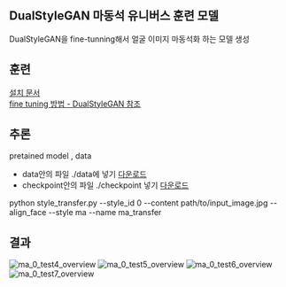 ## DualStyleGAN 마동석 유니버스 훈련 모델
DualStyleGAN을 fine-tunning해서 얼굴 이미지 마동석화 하는 모델 생성

## 훈련
[설치 문서](https://docs.google.com/document/d/1n1KEwbeBekRbBLZCklwMa0bvlgvy7pfxDPHaJymYaN4/edit?usp=sharing)  
[fine tuning 방법 - DualStyleGAN 참조](https://github.com/williamyang1991/DualStyleGAN?tab=readme-ov-file)

## 추론  

pretained model , data
- data안의 파일 ./data에 넣기 [다운로드](https://drive.google.com/drive/folders/1Zb2nYPsaxiohiie21JSnJ1i_sZIWYGcK?usp=sharing)
- checkpoint안의 파일 ./checkpoint 넣기 [다운로드](https://drive.google.com/drive/folders/1Zb2nYPsaxiohiie21JSnJ1i_sZIWYGcK?usp=sharing)
  
python style_transfer.py --style_id 0 --content path/to/input_image.jpg --align_face --style ma --name ma_transfer

## 결과
![ma_0_test4_overview](https://github.com/AIKONG2024/dual_style_GAN/assets/154941894/bd6cbb15-4f48-4efe-9d7c-9f04bbca5c00)
![ma_0_test5_overview](https://github.com/AIKONG2024/dual_style_GAN/assets/154941894/7742ce22-26a2-420c-b479-9b8eef9b669a)
![ma_0_test6_overview](https://github.com/AIKONG2024/dual_style_GAN/assets/154941894/ca92cc54-c23e-4b2b-842a-c7db035fd336)
![ma_0_test7_overview](https://github.com/AIKONG2024/dual_style_GAN/assets/154941894/f5b6cb26-8b1b-42ff-a458-d14c051bba08)
